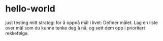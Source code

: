 # hello-world
just testing
mitt strategi for å oppnå mål i livet: Definer målet. Lag en liste over mål som du kunne tenke deg å nå, og sett dem opp i prioritert rekkefølge.
